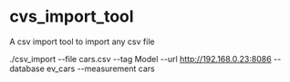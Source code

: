 # cvs_import_tool
A csv import tool to import any csv file

./csv_import --file cars.csv --tag Model --url http://192.168.0.23:8086 --database ev_cars --measurement cars
